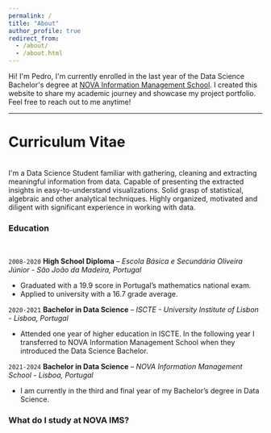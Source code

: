 ```yaml
---
permalink: /
title: "About"
author_profile: true
redirect_from: 
  - /about/
  - /about.html
---
```



Hi! I'm Pedro, I'm currently enrolled in the last year of the Data Science Bachelor's 
degree at [NOVA Information Management School](https://www.novaims.unl.pt/). 
I created this website to share my academic journey and showcase my project portfolio. 
Feel free to reach out to me anytime!

---

# Curriculum Vitae
&nbsp;  
I'm a Data Science Student familiar with gathering, cleaning and extracting
meaningful information from data. Capable of presenting the extracted insights
in easy-to-understand visualizations. Solid grasp of statistical, algebraic and
other analytical techniques. Highly organized, motivated and diligent with
significant experience in working with data.



### Education
&nbsp;

`2008-2020` **High School Diploma** – *Escola Básica e Secundária Oliveira Júnior - São João da Madeira, Portugal*

- Graduated with a 19.9 score in Portugal’s mathematics national exam.
- Applied to university with a 16.7 grade average.

`2020-2021` **Bachelor in Data Science** – *ISCTE - University Institute of Lisbon - Lisboa, Portugal*

- Attended one year of higher education in ISCTE. In the following year I
transferred to NOVA Information Management School when they introduced
the Data Science Bachelor.

`2021-2024` **Bachelor in Data Science** – *NOVA Information Management School - Lisboa, Portugal*
- I am currently in the third and final year of my Bachelor’s degree in Data Science.

### What do I study at NOVA IMS?


